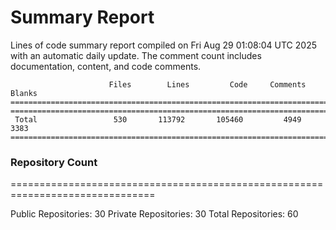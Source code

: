 # Summary Report
Lines of code summary report compiled on Fri Aug 29 01:08:04 UTC 2025 with an automatic daily update. The comment count includes documentation, content, and code comments.
```
                      Files        Lines         Code     Comments       Blanks
===============================================================================
===============================================================================
 Total                 530       113792       105460         4949         3383
===============================================================================
```

### Repository Count
===============================================================================

Public Repositories: 30
Private Repositories: 30
Total Repositories: 60

